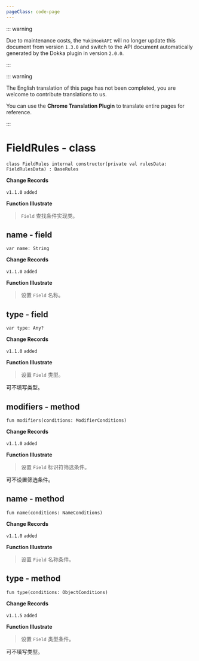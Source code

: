 ```yaml
---
pageClass: code-page
---
```


::: warning

Due to maintenance costs, the `YukiHookAPI` will no longer update this document from version `1.3.0` and switch to the API document automatically generated by the Dokka plugin in version `2.0.0`.

:::

::: warning

The English translation of this page has not been completed, you are welcome to contribute translations to us.

You can use the **Chrome Translation Plugin** to translate entire pages for reference.

:::

# FieldRules <span class="symbol">- class</span>

```kotlin:no-line-numbers
class FieldRules internal constructor(private val rulesData: FieldRulesData) : BaseRules
```

**Change Records**

`v1.1.0` `added`

**Function Illustrate**

> `Field` 查找条件实现类。

## name <span class="symbol">- field</span>

```kotlin:no-line-numbers
var name: String
```

**Change Records**

`v1.1.0` `added`

**Function Illustrate**

> 设置 `Field` 名称。

## type <span class="symbol">- field</span>

```kotlin:no-line-numbers
var type: Any?
```

**Change Records**

`v1.1.0` `added`

**Function Illustrate**

> 设置 `Field` 类型。

可不填写类型。

## modifiers <span class="symbol">- method</span>

```kotlin:no-line-numbers
fun modifiers(conditions: ModifierConditions)
```

**Change Records**

`v1.1.0` `added`

**Function Illustrate**

> 设置 `Field` 标识符筛选条件。

可不设置筛选条件。

## name <span class="symbol">- method</span>

```kotlin:no-line-numbers
fun name(conditions: NameConditions)
```

**Change Records**

`v1.1.0` `added`

**Function Illustrate**

> 设置 `Field` 名称条件。

## type <span class="symbol">- method</span>

```kotlin:no-line-numbers
fun type(conditions: ObjectConditions)
```

**Change Records**

`v1.1.5` `added`

**Function Illustrate**

> 设置 `Field` 类型条件。

可不填写类型。
